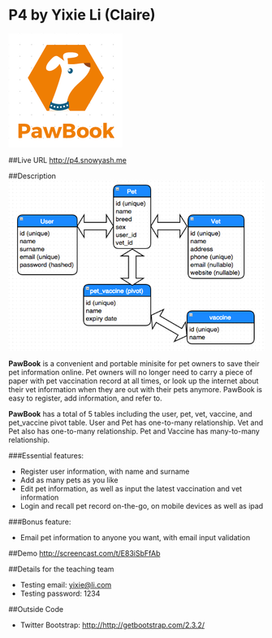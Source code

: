 # P4 by Yixie Li (Claire)
![PawBook Logo](public/img/logo.png "Logo")

##Live URL
<http://p4.snowyash.me>

##Description
![PawBook Database Relationship](public/img/db_relationship.png "Database Relationship")

**PawBook** is a convenient and portable minisite for pet owners to save their pet information online. Pet owners will no longer need to carry a piece of paper with pet vaccination record at all times, or look up the internet about their vet information when they are out with their pets anymore. PawBook is easy to register, add information, and refer to.

**PawBook** has a total of 5 tables including the user, pet, vet, vaccine, and pet_vaccine pivot table. User and Pet has one-to-many relationship. Vet and Pet also has one-to-many relationship. Pet and Vaccine has many-to-many relationship. 

###Essential features:
* Register user information, with name and surname
* Add as many pets as you like
* Edit pet information, as well as input the latest vaccination and vet information
* Login and recall pet record on-the-go, on mobile devices as well as ipad

###Bonus feature:
* Email pet information to anyone you want, with email input validation

##Demo
<http://screencast.com/t/E83iSbFfAb>

##Details for the teaching team
* Testing email: yixie@li.com
* Testing password: 1234

##Outside Code
* Twitter Bootstrap: <http://http://getbootstrap.com/2.3.2/>